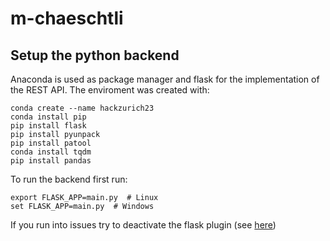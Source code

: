 # m-chaeschtli

## Setup the python backend
Anaconda is used as package manager and flask for the implementation of the REST API. The enviroment was created with:

```
conda create --name hackzurich23
conda install pip
pip install flask
pip install pyunpack
pip install patool
conda install tqdm
pip install pandas
```

To run the backend first run:
```
export FLASK_APP=main.py  # Linux
set FLASK_APP=main.py  # Windows
```
If you run into issues try to deactivate the flask plugin (see [here]([url](https://youtrack.jetbrains.com/issue/PY-55759/Flask-console-start-failed-No-module-named-wsgi)https://youtrack.jetbrains.com/issue/PY-55759/Flask-console-start-failed-No-module-named-wsgi))
